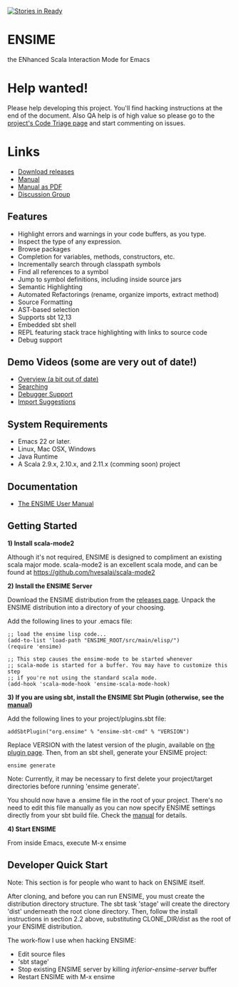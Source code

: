 [![Stories in Ready](https://badge.waffle.io/ensime/ensime-server.png?label=ready&title=Ready)](https://waffle.io/ensime/ensime-server)
# ENSIME
the ENhanced Scala Interaction Mode for Emacs

# Help wanted!

Please help developing this project. You'll find hacking instructions at the end of the document.
Also QA help is of high value so please go to the [project's Code Triage page](http://www.codetriage.com/ensime/ensime-server)
and start commenting on issues.

# Links
- [ Download releases ](https://www.dropbox.com/sh/ryd981hq08swyqr/V9o9rDvxkS/ENSIME%20Releases)
- [ Manual ](http://ensime.github.io/)
- [ Manual as PDF ](http://ensime.github.io/manual.pdf)
- [ Discussion Group ](http://groups.google.com/group/ensime?hl=en)


## Features

- Highlight errors and warnings in your code buffers, as you type.
- Inspect the type of any expression.
- Browse packages
- Completion for variables, methods, constructors, etc.
- Incrementally search through classpath symbols
- Find all references to a symbol
- Jump to symbol definitions, including inside source jars
- Semantic Highlighting
- Automated Refactorings (rename, organize imports, extract method)
- Source Formatting
- AST-based selection
- Supports sbt 12,13
- Embedded sbt shell
- REPL featuring stack trace highlighting with links to source code
- Debug support


## Demo Videos (some are very out of date!)

- [Overview (a bit out of date)](http://www.youtube.com/watch?v=A2Lai8IjLoY)
- [Searching](http://www.youtube.com/watch?v=fcgnAJz98QE)
- [Debugger Support](http://www.youtube.com/watch?v=v7-G6vD42z8)
- [Import Suggestions](http://www.youtube.com/watch?v=Ynp8Df7-paw&hd=1)



## System Requirements

- Emacs 22 or later.
- Linux, Mac OSX, Windows
- Java Runtime
- A Scala 2.9.x, 2.10.x, and 2.11.x (comming soon) project


## Documentation

- [The ENSIME User Manual](http://ensime.github.com/ensime-src/index.html)


## Getting Started

__1) Install scala-mode2__

Although it's not required, ENSIME is designed to compliment an existing scala major mode. scala-mode2 is an excellent scala mode, and can be found at https://github.com/hvesalai/scala-mode2

__2) Install the ENSIME Server__

Download the ENSIME distribution from the [releases page](https://www.dropbox.com/sh/ryd981hq08swyqr/V9o9rDvxkS/ENSIME%20Releases). Unpack the ENSIME distribution into a directory of your choosing. 

Add the following lines to your .emacs file:

    ;; load the ensime lisp code...
    (add-to-list 'load-path "ENSIME_ROOT/src/main/elisp/")
    (require 'ensime)

    ;; This step causes the ensime-mode to be started whenever
    ;; scala-mode is started for a buffer. You may have to customize this step
    ;; if you're not using the standard scala mode.
    (add-hook 'scala-mode-hook 'ensime-scala-mode-hook)


__3) If you are using sbt, install the ENSIME Sbt Plugin (otherwise, see the [manual](http://ensime.github.com/ensime-src/index.html#tth_sEc3.1.2))__

Add the following lines to your project/plugins.sbt file:

    addSbtPlugin("org.ensime" % "ensime-sbt-cmd" % "VERSION")

Replace VERSION with the latest version of the plugin, available on [the plugin page](https://github.com/ensime/ensime-sbt-cmd).  Then, from an sbt shell, generate your ENSIME project:
    
    ensime generate

Note: Currently, it may be necessary to first delete your project/target directories before running 'ensime generate'.

You should now have a .ensime file in the root of your project. There's no need to edit this file manually as you can now specify ENSIME settings directly from your sbt build file. Check the [manual](http://ensime.github.com/ensime-src/index.html#tth_sEc3.1.1) for details.


__4) Start ENSIME__

From inside Emacs, execute M-x ensime


## Developer Quick Start
Note: This section is for people who want to hack on ENSIME itself.

After cloning, and before you can run ENSIME, you must create the distribution directory structure. The sbt task 'stage' will create the directory 'dist' underneath the root clone directory. Then, follow the install instructions in section 2.2 above, substituting CLONE_DIR/dist as the root of your ENSIME distribution.


The work-flow I use when hacking ENSIME:

- Edit source files
- 'sbt stage'
- Stop existing ENSIME server by killing *inferior-ensime-server* buffer
- Restart ENSIME with M-x ensime
